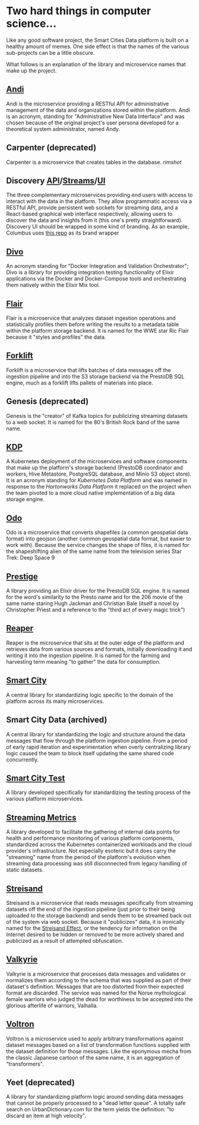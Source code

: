# Two hard things in computer science...
Like any good software project, the Smart Cities Data platform is built on a healthy amount of memes. One side effect is that the names of the various sub-projects can be a little obscure.

What follows is an explanation of the library and microservice names that make up the project.

## [Andi](https://github.com/Datastillery/smartcitiesdata/tree/master/apps/andi)
Andi is the microservice providing a RESTful API for administrative management of the data and organizations stored within the platform. Andi is an acronym, standing for "Administrative New Data Interface" and was chosen because of the original project's user persona developed for a theoretical system administrator, named Andy.

## Carpenter (deprecated)
Carpenter is a microservice that creates tables in the database.  _*rimshot*_

## Discovery [API](https://github.com/Datastillery/smartcitiesdata/tree/master/apps/discovery_api)/[Streams](https://github.com/Datastillery/smartcitiesdata/tree/master/apps/discovery_streams)/[UI](https://github.com/Datastillery/react_discovery_ui)
The three complementary microservices providing end users with access to interact with the data in the platform. They allow programmatic access via a RESTful API, provide persistent web sockets for streaming data, and a React-based graphical web interface respectively, allowing users to discover the data and insights from it (this one's pretty straightforward).
Discovery UI should be wrapped in some kind of branding. As an example, Columbus uses [this repo](https://github.com/Datastillery/react_discovery_ui) as its brand wrapper

## [Divo](https://github.com/Datastillery/divo)
An acronym standing for "Docker Integration and Validation Orchestrator"; Divo is a library for providing integration testing functionality of Elixir applications via the Docker and Docker-Compose tools and orchestrating them natively within the Elixir Mix tool.

## [Flair](https://github.com/Datastillery/smartcitiesdata/tree/master/apps/flair)
Flair is a microservice that analyzes dataset ingestion operations and statistically profiles them before writing the results to a metadata table within the platform storage backend. It is named for the WWE star Ric Flair because it "styles and profiles" the data.

## [Forklift](https://github.com/Datastillery/smartcitiesdata/tree/master/apps/forklift)
Forklift is a microservice that lifts batches of data messages off the ingestion pipeline and into the S3 storage backend via the PrestoDB SQL engine, much as a forklift lifts pallets of materials into place.

## Genesis (deprecated)
Genesis is the "creator" of Kafka topics for publicizing streaming datasets to a web socket. It is named for the 80's British Rock band of the same name.

## [KDP](https://github.com/Datastillery/kdp)
A Kubernetes deployment of the microservices and software components that make up the platform's storage backend (PrestoDB coordinator and workers, Hive Metastore, PostgreSQL database, and Minio S3 object store). It is an acronym standing for _Kubernetes Data Platform_ and was named in response to the _Hortonworks Data Platform_ it replaced on the project when the team pivoted to a more cloud native implementation of a big data storage engine.

## [Odo](https://github.com/Datastillery/smartcitiesdata/tree/master/apps/odo)
Odo is a microservice that converts shapefiles (a common geospatial data format) into geojson (another common geospatial data format, but easier to work with). Because the service changes the shape of files, it is named for the shapeshifting alien of the same name from the television series Star Trek: Deep Space 9

## [Prestige](https://github.com/Datastillery/prestige)
A library providing an Elixir driver for the PrestoDB SQL engine. It is named for the word's similarity to the Presto name and for the 206 movie of the same name staring Hugh Jackman and Christian Bale (itself a novel by Christopher Priest and a reference to the "third act of every magic trick")

## [Reaper](https://github.com/Datastillery/smartcitiesdata/tree/master/apps/reaper)
Reaper is the microservice that sits at the outer edge of the platform and retrieves data from various sources and formats, initially downloading it and writing it into the ingestion pipeline. It is named for the farming and harvesting term meaning "to gather" the data for consumption.

## [Smart City](https://github.com/Datastillery/smart_city)
A central library for standardizing logic specific to the domain of the platform across its many microservices.

## Smart City Data (archived)
A central library for standardizing the logic and structure around the data messages that flow through the platform ingestion pipeline. From a period of early rapid iteration and experimentation when overly centralizing library logic caused the team to block itself updating the same shared code concurrently.

## [Smart City Test](https://github.com/Datastillery/smart_city_test)
A library developed specifically for standardizing the testing process of the various platform microservices.

## [Streaming Metrics](https://github.com/Datastillery/streaming_metrics)
A library developed to facilitate the gathering of internal data points for health and performance monitoring of various platform components, standardized across the Kubernetes containerized workloads and the cloud provider's infrastructure. Not especially esoteric but it does carry the "streaming" name from the period of the platform's evolution when streaming data processing was still disconnected from legacy handling of static datasets.

## [Streisand](https://github.com/Datastillery/streisand)
Streisand is a microservice that reads messages specifically from streaming datasets off the end of the ingestion pipeline (just prior to their being uploaded to the storage backend) and sends them to be streamed back out of the system via web socket. Because it "publicizes" data, it is ironically named for the [Streisand Effect](https://en.wikipedia.org/wiki/Streisand_effect), or the tendency for information on the Internet desired to be hidden or removed to be more actively shared and publicized as a result of attempted obfuscation.

## [Valkyrie](https://github.com/Datastillery/smartcitiesdata/tree/master/apps/valkyrie)
Valkyrie is a microservice that processes data messages and validates or normalizes them according to the schema that was supplied as part of their dataset's definition. Messages that are too distorted from their expected format are discarded. The service was named for the Norse mythological female warriors who judged the dead for worthiness to be accepted into the glorious afterlife of warriors, Valhalla.

## [Voltron](https://github.com/Datastillery/voltron)
Voltron is a microservice used to apply arbitrary transformations against dataset messages based on a list of transformation functions supplied with the dataset definition for those messages. Like the eponymous mecha from the classic Japanese cartoon of the same name, it is an aggregation of "transformers".

## Yeet (deprecated)
A library for standardizing platform logic around sending data messages that cannot be properly processed to a "dead letter queue". A totally safe search on UrbanDictionary.com for the term yields the definition: "to discard an item at high velocity".
